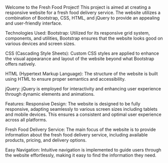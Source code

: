 Welcome to the Fresh Food Project! This project is aimed at creating a responsive website for a fresh food delivery service. The website utilizes a combination of Bootstrap, CSS, HTML, and jQuery to provide an appealing and user-friendly interface.

Technologies Used:
Bootstrap: Utilized for its responsive grid system, components, and utilities, Bootstrap ensures that the website looks good on various devices and screen sizes.

CSS (Cascading Style Sheets): Custom CSS styles are applied to enhance the visual appearance and layout of the website beyond what Bootstrap offers natively.

HTML (Hypertext Markup Language): The structure of the website is built using HTML to ensure proper semantics and accessibility.

jQuery: jQuery is employed for interactivity and enhancing user experience through dynamic elements and animations.

Features:
Responsive Design: The website is designed to be fully responsive, adapting seamlessly to various screen sizes including tablets and mobile devices. This ensures a consistent and optimal user experience across all platforms.

Fresh Food Delivery Service: The main focus of the website is to provide information about the fresh food delivery service, including available products, pricing, and delivery options.

Easy Navigation: Intuitive navigation is implemented to guide users through the website effortlessly, making it easy to find the information they need.
